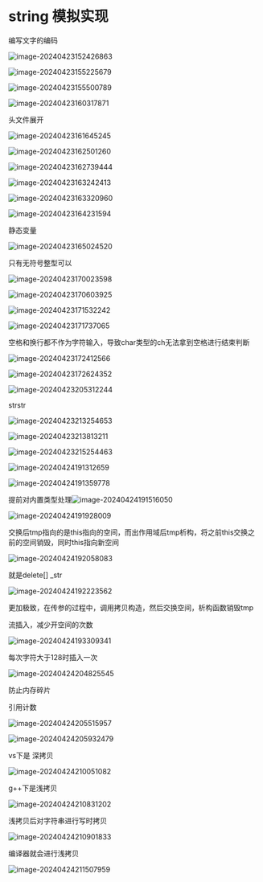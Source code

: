 # string 模拟实现

编写文字的编码



![image-20240423152426863](picture/image-20240423152426863.png)

![image-20240423155225679](picture/image-20240423155225679.png)

![image-20240423155500789](picture/image-20240423155500789.png)

![image-20240423160317871](picture/image-20240423160317871.png)

头文件展开

![image-20240423161645245](picture/image-20240423161645245.png)

![image-20240423162501260](picture/image-20240423162501260.png)

![image-20240423162739444](picture/image-20240423162739444.png)

![image-20240423163242413](picture/image-20240423163242413.png)

![image-20240423163320960](picture/image-20240423163320960.png)

 

![image-20240423164231594](picture/image-20240423164231594.png)

静态变量

![image-20240423165024520](picture/image-20240423165024520.png)

只有无符号整型可以

![image-20240423170023598](picture/image-20240423170023598.png)

![image-20240423170603925](picture/image-20240423170603925.png)

![image-20240423171532242](picture/image-20240423171532242.png)

![image-20240423171737065](picture/image-20240423171737065.png)

空格和换行都不作为字符输入，导致char类型的ch无法拿到空格进行结束判断

![image-20240423172412566](picture/image-20240423172412566.png)

![image-20240423172624352](picture/image-20240423172624352.png)

![image-20240423205312244](picture/image-20240423205312244.png)

strstr

![image-20240423213254653](picture/image-20240423213254653.png)

![image-20240423213813211](picture/image-20240423213813211.png)

![image-20240423215254463](picture/image-20240423215254463.png)

![image-20240424191312659](picture/image-20240424191312659.png)

![image-20240424191359778](picture/image-20240424191359778.png)

提前对内置类型处理![image-20240424191516050](picture/image-20240424191516050.png)

![image-20240424191928009](picture/image-20240424191928009.png)

交换后tmp指向的是this指向的空间，而出作用域后tmp析构，将之前this交换之前的空间销毁，同时this指向新空间

![image-20240424192058083](picture/image-20240424192058083.png)

就是delete[] _str

![image-20240424192223562](picture/image-20240424192223562.png)

更加极致，在传参的过程中，调用拷贝构造，然后交换空间，析构函数销毁tmp

流插入，减少开空间的次数

![image-20240424193309341](picture/image-20240424193309341.png)

每次字符大于128时插入一次

![image-20240424204825545](picture/image-20240424204825545.png)

防止内存碎片



引用计数

![image-20240424205515957](picture/image-20240424205515957.png)

![image-20240424205932479](picture/image-20240424205932479.png)

vs下是 深拷贝



![image-20240424210051082](picture/image-20240424210051082.png)

g++下是浅拷贝

![image-20240424210831202](picture/image-20240424210831202.png)

浅拷贝后对字符串进行写时拷贝

![image-20240424210901833](picture/image-20240424210901833.png)

编译器就会进行浅拷贝

![image-20240424211507959](picture/image-20240424211507959.png)
